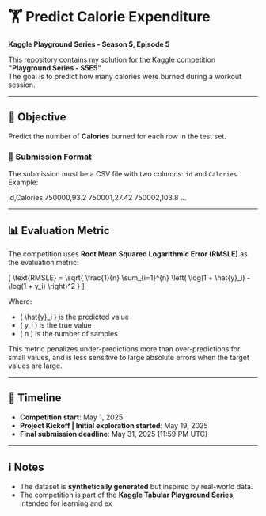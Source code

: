 # 🏋️ Predict Calorie Expenditure  
**Kaggle Playground Series - Season 5, Episode 5**

This repository contains my solution for the Kaggle competition **"Playground Series - S5E5"**.  
The goal is to predict how many calories were burned during a workout session.

---

## 📝 Objective

Predict the number of **Calories** burned for each row in the test set.

### 🔢 Submission Format

The submission must be a CSV file with two columns: `id` and `Calories`. Example:

id,Calories
750000,93.2
750001,27.42
750002,103.8
...


---

## 📊 Evaluation Metric

The competition uses **Root Mean Squared Logarithmic Error (RMSLE)** as the evaluation metric:

\[
\text{RMSLE} = \sqrt{ \frac{1}{n} \sum_{i=1}^{n} \left( \log(1 + \hat{y}_i) - \log(1 + y_i) \right)^2 }
\]

Where:  
- \( \hat{y}_i \) is the predicted value  
- \( y_i \) is the true value  
- \( n \) is the number of samples

This metric penalizes under-predictions more than over-predictions for small values, and is less sensitive to large absolute errors when the target values are large.

---

## 📅 Timeline

- **Competition start**: May 1, 2025
- **Project Kickoff  | Initial exploration started**: May 19, 2025
- **Final submission deadline**: May 31, 2025 (11:59 PM UTC)

---

## ℹ️ Notes

- The dataset is **synthetically generated** but inspired by real-world data.  
- The competition is part of the **Kaggle Tabular Playground Series**, intended for learning and ex
